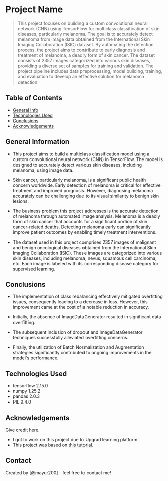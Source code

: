 # Project Name
> This project focuses on building a custom convolutional neural network (CNN) using TensorFlow for multiclass classification of skin diseases, particularly melanoma. The goal is to accurately detect melanoma from image data obtained from the International Skin Imaging Collaboration (ISIC) dataset. By automating the detection process, the project aims to contribute to early diagnosis and treatment of melanoma, a deadly form of skin cancer. The dataset consists of 2357 images categorized into various skin diseases, providing a diverse set of samples for training and validation. The project pipeline includes data preprocessing, model building, training, and evaluation to develop an effective solution for melanoma detection.


## Table of Contents
* [General Info](#general-information)
* [Technologies Used](#technologies-used)
* [Conclusions](#conclusions)
* [Acknowledgements](#acknowledgements)

<!-- You can include any other section that is pertinent to your problem -->

## General Information


* This project aims to build a multiclass classification model using a custom convolutional neural network (CNN) in TensorFlow. The model is designed to accurately detect various skin diseases, including melanoma, using image data.

* Skin cancer, particularly melanoma, is a significant public health concern worldwide. Early detection of melanoma is critical for effective treatment and improved prognosis. However, diagnosing melanoma accurately can be challenging due to its visual similarity to benign skin lesions.

* The business problem this project addresses is the accurate detection of melanoma through automated image analysis. Melanoma is a deadly form of skin cancer that accounts for a significant portion of skin cancer-related deaths. Detecting melanoma early can significantly improve patient outcomes by enabling timely treatment interventions.


* The dataset used in this project comprises 2357 images of malignant and benign oncological diseases obtained from the International Skin Imaging Collaboration (ISIC). These images are categorized into various skin diseases, including melanoma, nevus, squamous cell carcinoma, etc. Each image is labeled with its corresponding disease category for supervised learning.


<!-- You don't have to answer all the questions - just the ones relevant to your project. -->

## Conclusions
* The implementation of class rebalancing effectively mitigated overfitting issues, consequently leading to a decrease in loss. However, this improvement came at the cost of a notable reduction in accuracy.

* Initially, the absence of ImageDataGenerator resulted in significant data overfitting.

* The subsequent inclusion of dropout and ImageDataGenerator techniques successfully alleviated overfitting concerns.

* Finally, the utilization of Batch Normalization and Augmentation strategies significantly contributed to ongoing improvements in the model's performance.



<!-- You don't have to answer all the questions - just the ones relevant to your project. -->


## Technologies Used
- tensorflow 2.15.0
- numpy 1.25.2
- pandas 2.0.3
- PIL 9.4.0

<!-- As the libraries versions keep on changing, it is recommended to mention the version of library used in this project -->

## Acknowledgements
Give credit here.
- I got to work on this project due to Upgrad learning platform
- This project was based on [this tutorial](https://learn.upgrad.com/course/4705/segment/47956/289239/880085/4398556).


## Contact
Created by [@mayur200] - feel free to contact me!


<!-- Optional -->
<!-- ## License -->
<!-- This project is open source and available under the [... License](). -->

<!-- You don't have to include all sections - just the one's relevant to your project -->
